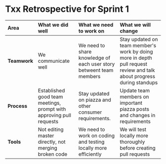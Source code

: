 # Txx Retrospective for Sprint 1

Area | What we did well | What we need to work on | What we will change
:--- | :------- | :--------- | :---------------------
**Teamwork** | We communicate well | We need to share knowledge of each user story betweent team members  | Stay updated on team member's work by doing more in depth pull request review and talk about progress during standups
**Process** | Established good team meetings, prompt with approving pull requests | Stay updated on piazza and other consumer requirements. | Update team members on important piazza posts and changes in requirements
**Tools** | Not editing master directly, not merging broken code | We need to work on coding and testing locally more efficiently | We will test locally more thoroughly before creating pull requests
